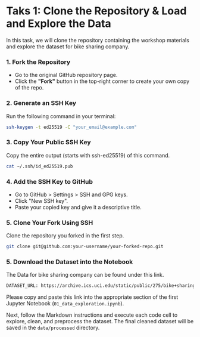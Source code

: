 # Taks 1: Clone the Repository & Load and Explore the Data
In this task, we will clone the repository containing the workshop materials and explore the dataset for bike sharing company.

### 1. Fork the Repository
- Go to the original GitHub repository page.
- Click the **"Fork"** button in the top-right corner to create your own copy of the repo.

### 2. Generate an SSH Key
Run the following command in your terminal:

```bash
ssh-keygen -t ed25519 -C "your_email@example.com"
```

### 3. Copy Your Public SSH Key
Copy the entire output (starts with ssh-ed25519) of this command.
```bash
cat ~/.ssh/id_ed25519.pub
```

### 4. Add the SSH Key to GitHub
- Go to GitHub > Settings > SSH and GPG keys.
- Click "New SSH key".
- Paste your copied key and give it a descriptive title.

### 5. Clone Your Fork Using SSH
Clone the repository you forked in the first step.
```bash
git clone git@github.com:your-username/your-forked-repo.git
```


### 5. Download the Dataset into the Notebook 
The Data for bike sharing company can be found under this link. 

```bash
DATASET_URL: https://archive.ics.uci.edu/static/public/275/bike+sharing+dataset.zip
```

Please copy and paste this link into the appropriate section of the first Jupyter Notebook (`01_data_exploration.ipynb`).

Next, follow the Markdown instructions and execute each code cell to explore, clean, and preprocess the dataset. The final cleaned dataset will be saved in the
`data/processed` directory.
